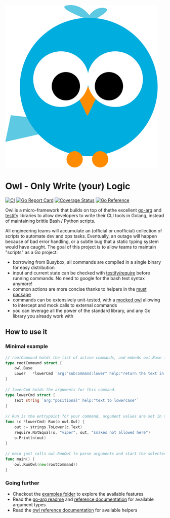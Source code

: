 ![logo](.github/logo.svg?raw=true)

# Owl - Only Write (your) Logic

[![CI](https://github.com/xvello/owl/actions/workflows/go.yml/badge.svg)](https://github.com/xvello/owl/actions/workflows/go.yml)
[![Go Report Card](https://goreportcard.com/badge/github.com/xvello/owl)](https://goreportcard.com/report/github.com/xvello/owl)
[![Coverage Status](https://coveralls.io/repos/github/xvello/owl/badge.svg?branch=main)](https://coveralls.io/github/xvello/owl?branch=main)
[![Go Reference](https://pkg.go.dev/badge/github.com/xvello/owl.svg)](https://pkg.go.dev/github.com/xvello/owl)

Owl is a micro-framework that builds on top of thethe excellent [go-arg](https://github.com/alexflint/go-arg) and
[testify](https://github.com/stretchr/testify) libraries to allow developers to write their CLI tools in Golang, instead
of maintaining brittle Bash / Python scripts.

All engineering teams will accumulate an (official or unofficial) collection of scripts to automate dev and ops tasks.
Eventually, an outage will happen because of bad error handling, or a subtle bug that a static typing system would have
caught. The goal of this project is to allow teams to maintain "scripts" as a Go project:

- borrowing from Busybox, all commands are compiled in a single binary for easy distribution
- input and current state can be checked with [testify/require](https://pkg.go.dev/github.com/stretchr/testify/require)
  before running commands. No need to google for the bash test syntax anymore!
- common actions are more concise thanks to helpers in the [must package](https://pkg.go.dev/github.com/xvello/owl/must)
- commands can be extensively unit-tested, with a [mocked owl](https://pkg.go.dev/github.com/xvello/owl/mocks)
  allowing to intercept and mock calls to external commands
- you can leverage all the power of the standard library, and any Go library you already work with

## How to use it

### Minimal example

```go
// rootCommand holds the list of active commands, and embeds owl.Base for common helpers.
type rootCommand struct {
    owl.Base
    Lower   *lowerCmd `arg:"subcommand:lower" help:"return the text in lowercase"`
}

// lowerCmd holds the arguments for this command.
type lowerCmd struct {
    Text string `arg:"positional" help:"text to lowercase"`
}

// Run is the entrypoint for your command, argument values are set in the struct fields.
func (c *lowerCmd) Run(o owl.Owl) {
    out := strings.ToLower(c.Text)
    require.NotEqual(o, "viper", out, "snakes not allowed here")
    o.Println(out)
}

// main just calls owl.RunOwl to parse arguments and start the selected command.
func main() {
    owl.RunOwl(new(rootCommand))
}
```

### Going further

- Checkout the [examples folder](https://github.com/xvello/owl/tree/main/examples) to explore the available features
- Read the [go-arg readme](https://github.com/alexflint/go-arg/blob/master/README.md) and
  [reference documentation](https://pkg.go.dev/github.com/alexflint/go-arg) for available argument types
- Read the [owl reference documentation](https://pkg.go.dev/github.com/xvello/owl) for available helpers 